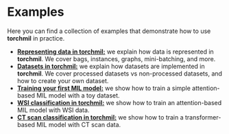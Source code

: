 # Examples

Here you can find a collection of examples that demonstrate how to use **torchmil** in practice. 

- [**Representing data in torchmil:**](data_representation.ipynb) we explain how data is represented in **torchmil**. We cover bags, instances, graphs, mini-batching, and more.
- [**Datasets in torchmil:**](datasets.ipynb) we explain how datasets are implemented in **torchmil**. We cover processed datasets vs non-processed datasets, and how to create your own dataset.
- [**Training your first MIL model:**](training_your_first_mil_model.ipynb) we show how to train a simple attention-based MIL model with a toy dataset.
- [**WSI classification in torchmil:**](wsi_classification.ipynb) we show how to train an attention-based MIL model with WSI data.
- [**CT scan classification in torchmil:**](ctscan_classification.ipynb) we show how to train a transformer-based MIL model with CT scan data.